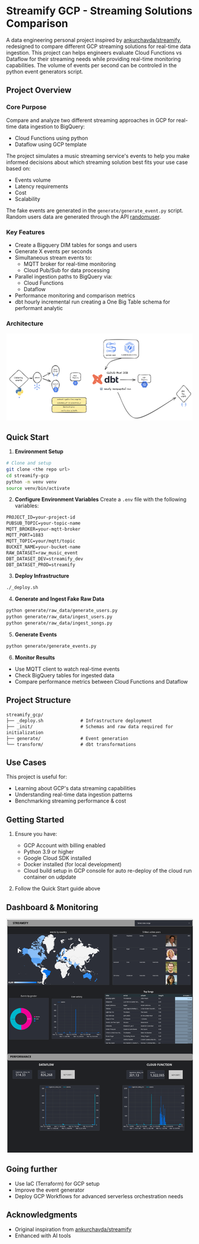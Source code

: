 # Streamify GCP - Streaming Solutions Comparison

A data engineering personal project inspired by [ankurchavda/streamify](https://github.com/ankurchavda/streamify), redesigned to compare different GCP streaming solutions for real-time data ingestion. This project can helps engineers evaluate Cloud Functions vs Dataflow for their streaming needs while providing real-time monitoring capabilities. The volume of events per second can be controled in the python event generators script.

## Project Overview

### Core Purpose
Compare and analyze two different streaming approaches in GCP for real-time data ingestion to BigQuery:
- Cloud Functions using python
- Dataflow using GCP template

The project simulates a music streaming service's events to help you make informed decisions about which streaming solution best fits your use case based on:
- Events volume
- Latency requirements
- Cost
- Scalability

The fake events are generated in the `generate/generate_event.py` script. Random users data are generated through the API [randomuser](https://randomuser.me/).

### Key Features
- Create a Bigquery DIM tables for songs and users
- Generate X events per seconds
- Simultaneous stream events to:
  - MQTT broker for real-time monitoring
  - Cloud Pub/Sub for data processing
- Parallel ingestion paths to BigQuery via:
  - Cloud Functions 
  - Dataflow 
- Performance monitoring and comparison metrics
- dbt hourly incremental run creating a One Big Table schema for performant analytic

### Architecture
![Architecture Diagram](images/diagram.png)

## Quick Start

1. **Environment Setup**
```bash
# Clone and setup
git clone <the repo url>
cd streamify-gcp
python -m venv venv
source venv/bin/activate
```

2. **Configure Environment Variables**
Create a `.env` file with the following variables:
```
PROJECT_ID=your-project-id
PUBSUB_TOPIC=your-topic-name
MQTT_BROKER=your-mqtt-broker
MQTT_PORT=1883
MQTT_TOPIC=your/mqtt/topic
BUCKET_NAME=your-bucket-name
RAW_DATASET=raw_music_event
DBT_DATASET_DEV=streamify_dev
DBT_DATASET_PROD=streamify
```

3. **Deploy Infrastructure**
```bash
./_deploy.sh
```

4. **Generate and Ingest Fake Raw Data**
```bash
python generate/raw_data/generate_users.py
python generate/raw_data/ingest_users.py
python generate/raw_data/ingest_songs.py

```

5. **Generate Events**
```bash
python generate/generate_events.py
```

6. **Monitor Results**
- Use MQTT client to watch real-time events
- Check BigQuery tables for ingested data
- Compare performance metrics between Cloud Functions and Dataflow

## Project Structure
```
streamify_gcp/
├── _deploy.sh              # Infrastructure deployment
├── _init/                  # Schemas and raw data required for initialization
├── generate/               # Event generation
└── transform/              # dbt transformations
```

## Use Cases

This project is useful for:
- Learning about GCP's data streaming capabilities
- Understanding real-time data ingestion patterns
- Benchmarking streaming performance & cost

## Getting Started

1. Ensure you have:
   - GCP Account with billing enabled
   - Python 3.9 or higher
   - Google Cloud SDK installed
   - Docker installed (for local development)
   - Cloud build setup in GCP console for auto re-deploy of the cloud run container on udpdate

2. Follow the Quick Start guide above

## Dashboard & Monitoring
![Streamify Dashboard](images/dashboard.png)

## Going further
- Use IaC (Terraform) for GCP setup
- Improve the event generator
- Deploy GCP Workflows for advanced serverless orchestration needs

## Acknowledgments
- Original inspiration from [ankurchavda/streamify](https://github.com/ankurchavda/streamify)
- Enhanced with AI tools
